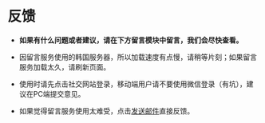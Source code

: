 # 反馈

- **如果有什么问题或者建议，请在下方留言模块中留言，我们会尽快查看。**

- 因留言服务使用的韩国服务器，所以加载速度有点慢，请稍等片刻；如果留言服务加载太久，请刷新页面。  

- 使用时请先点击社交网站登录，移动端用户请不要使用微信登录（有坑），建议在PC端提交意见。

- 如果觉得留言服务使用太难受，点击<a href="mailto:lomic28@163.com?subject=[反馈]大学&body=请在此输入您所需要反馈的内容">发送邮件</a>直接反馈。